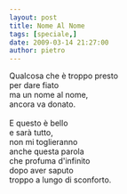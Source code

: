 ```yaml
---
layout: post
title: Nome Al Nome
tags: [speciale,]
date: 2009-03-14 21:27:00
author: pietro
---
```

Qualcosa che è troppo presto<br/>per dare fiato<br/>ma un nome al nome,<br/>ancora va donato.<br/><br/>E questo è bello<br/>e sarà tutto,<br/>non mi toglieranno<br/>anche questa parola<br/>che profuma d'infinito<br/>dopo aver saputo<br/>troppo a lungo di sconforto.
